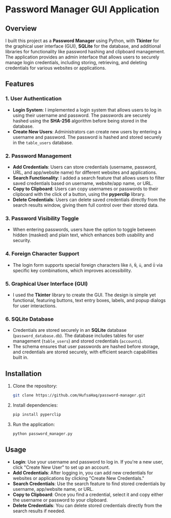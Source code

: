 # Password Manager GUI Application

## Overview

I built this project as a **Password Manager** using Python, with **Tkinter** for the graphical user interface (GUI), **SQLite** for the database, and additional libraries for functionality like password hashing and clipboard management. The application provides an admin interface that allows users to securely manage login credentials, including storing, retrieving, and deleting credentials for various websites or applications. 

## Features

### 1. **User Authentication**
- **Login System**: I implemented a login system that allows users to log in using their username and password. The passwords are securely hashed using the **SHA-256** algorithm before being stored in the database.
- **Create New Users**: Administrators can create new users by entering a username and password. The password is hashed and stored securely in the `table_users` database.

### 2. **Password Management**
- **Add Credentials**: Users can store credentials (username, password, URL, and app/website name) for different websites and applications.
- **Search Functionality**: I added a search feature that allows users to filter saved credentials based on username, website/app name, or URL.
- **Copy to Clipboard**: Users can copy usernames or passwords to their clipboard with the click of a button, using the **pyperclip** library.
- **Delete Credentials**: Users can delete saved credentials directly from the search results window, giving them full control over their stored data.

### 3. **Password Visibility Toggle**
- When entering passwords, users have the option to toggle between hidden (masked) and plain text, which enhances both usability and security.

### 4. **Foreign Character Support**
- The login form supports special foreign characters like `ñ`, `Ñ`, `ü`, and `Ü` via specific key combinations, which improves accessibility.

### 5. **Graphical User Interface (GUI)**
- I used the **Tkinter** library to create the GUI. The design is simple yet functional, featuring buttons, text entry boxes, labels, and popup dialogs for user interactions.

### 6. **SQLite Database**
- Credentials are stored securely in an **SQLite** database (`password_database.db`). The database includes tables for user management (`table_users`) and stored credentials (`accounts`).
- The schema ensures that user passwords are hashed before storage, and credentials are stored securely, with efficient search capabilities built in.

## Installation

1. Clone the repository:
    ```bash
    git clone https://github.com/HufsaHaq/password-manager.git
    ```

2. Install dependencies:
    ```bash
    pip install pyperclip
    ```

3. Run the application:
    ```bash
    python password_manager.py
    ```

## Usage

- **Login**: Use your username and password to log in. If you're a new user, click "Create New User" to set up an account.
- **Add Credentials**: After logging in, you can add new credentials for websites or applications by clicking "Create New Credentials."
- **Search Credentials**: Use the search feature to find stored credentials by username, app/website name, or URL.
- **Copy to Clipboard**: Once you find a credential, select it and copy either the username or password to your clipboard.
- **Delete Credentials**: You can delete stored credentials directly from the search results if needed.



